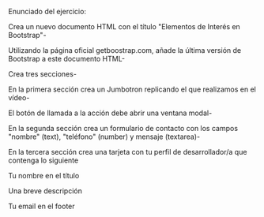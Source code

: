 Enunciado del ejercicio:

Crea un nuevo documento HTML con el título "Elementos de Interés en Bootstrap"-

Utilizando la página oficial getboostrap.com, añade la última versión de Bootstrap a este documento HTML-

Crea tres secciones-

En la primera sección crea un Jumbotron replicando el que realizamos en el vídeo-

El botón de llamada a la acción debe abrir una ventana modal-

En la segunda sección crea un formulario de contacto con los campos "nombre" (text), "teléfono" (number) y mensaje (textarea)-

En la tercera sección crea una tarjeta con tu perfil de desarrollador/a que contenga lo siguiente

Tu nombre en el título

Una breve descripción

Tu email en el footer